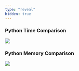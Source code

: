 ```yaml
---
type: "reveal"
hidden: true
---
```


<section>
	<h3>Python Time Comparison</h3>
	<img class="stretch" src="/images/315_stringsTime_python.png">
</section>

<section>
	<h3>Python Memory Comparison</h3>
	<img class="stretch" src="/images/315_stringsMem_python.png">
</section>

